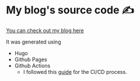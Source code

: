 # My blog's source code ✍️

[You can check out my blog here](https://blog.chrisvo.systems)

It was generated using
- Hugo
- Github Pages
- Github Actions
    - I followed this [guide](https://medium.com/@asishrs/automate-your-github-pages-deployment-using-hugo-and-actions-518b959a51f9) for the CI/CD process.